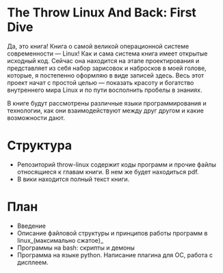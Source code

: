 # The Throw Linux And Back: First Dive

Да, это книга! Книга о самой великой операционной системе современности — Linux! Как и сама система книга имеет открытые исходный код. Сейчас она находится на этапе проектирования и представляет из себя набор зарисовок и набросков в моей голове, которые, я постепенно оформляю в виде записей здесь. Весь этот проект начат с простой целью — показать красоту и богатство внутреннего мира Linux и по пути восполнить пробелы в знаниях.

В книге будут рассмотрены различные языки программирования и технологии, как они взаимодействуют между друг другом и какие возможности дают.

# Структура

* Репозиторий throw-linux содержит коды программ и прочие файлы относящиеся к главам книги. В нем же будет находиться pdf.
* В вики находится полный текст книги.

# План

* Введение
* Описание файловой структуры и принципов работы программ в linux_(максимально сжатое)_
* Программы на bash: скрипты и демоны
* Программа на языке python. Написание плагина для ОС, работа с дисплеем.

